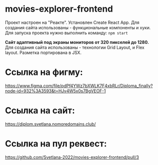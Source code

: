 # **movies-explorer-frontend**
Проект настроен на "Реакте". Установлен Create React App. Для создания сайта использованы - функциональные компоненты и хуки. 
Для запуска проекта нужно выполнить команду: `npm start`

**Сайт адаптивный под экраны мониторов от 320 пикселей до 1280.**
Для создания сайта использованы - технологии Grid Layout, и Flex layout. Разметка портирована в JSX.

# Ссылка на фигму: 
https://www.figma.com/file/pdPf4YWz7bXWLK7F4xbRLr/Diploma_finally?node-id=932%3A3593&t=HJv4W5x0s7BgVEOF-1

# Ссылка на сайт:
https://diplom.svetlana.nomoredomains.club/

# Ссылка на  пул реквест:
https://github.com/Svetlana-2022/movies-explorer-frontend/pull/3